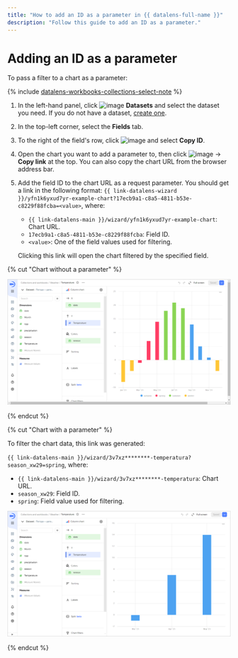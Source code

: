 ```yaml
---
title: "How to add an ID as a parameter in {{ datalens-full-name }}"
description: "Follow this guide to add an ID as a parameter."
---
```


# Adding an ID as a parameter

To pass a filter to a chart as a parameter:


{% include [datalens-workbooks-collections-select-note](../../../_includes/datalens/operations/datalens-workbooks-collections-select-note.md) %}


1. In the left-hand panel, click ![image](../../../_assets/console-icons/circles-intersection.svg) **Datasets** and select the dataset you need. If you do not have a dataset, [create one](../dataset/create.md).
1. In the top-left corner, select the **Fields** tab.
1. To the right of the field's row, click ![image](../../../_assets/console-icons/ellipsis.svg) and select **Copy ID**.
1. Open the chart you want to add a parameter to, then click ![image](../../../_assets/console-icons/ellipsis.svg) → **Copy link** at the top. You can also copy the chart URL from the browser address bar.
1. Add the field ID to the chart URL as a request parameter. You should get a link in the following format: `{{ link-datalens-wizard }}/yfn1k6yxud7yr-example-chart?17ecb9a1-c8a5-4811-b53e-c8229f88fcba=<value>`, where:

   * `{{ link-datalens-main }}/wizard/yfn1k6yxud7yr-example-chart`: Chart URL.
   * `17ecb9a1-c8a5-4811-b53e-c8229f88fcba`: Field ID.
   * `<value>`: One of the field values used for filtering.

   Clicking this link will open the chart filtered by the specified field.

{% cut "Chart without a parameter" %}

![image](../../../_assets/datalens/parameters/chart.svg)

{% endcut %}

{% cut "Chart with a parameter" %}

To filter the chart data, this link was generated:

`{{ link-datalens-main }}/wizard/3v7xz********-temperatura?season_xw29=spring`, where:

* `{{ link-datalens-main }}/wizard/3v7xz********-temperatura`: Chart URL.
* `season_xw29`: Field ID.
* `spring`: Field value used for filtering.

![image](../../../_assets/datalens/parameters/chart-with-parameter.svg)

{% endcut %}